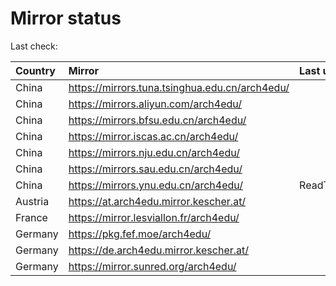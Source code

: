 <script src="./time.js"></script>
# Mirror status
Last check: <script type="text/javascript">localize(1683659640.0819385);</script>

|Country|Mirror|Last update|
|:------|:-----|:----------|
|China|https://mirrors.tuna.tsinghua.edu.cn/arch4edu/|<script type="text/javascript">localize(1683613902);</script>|
|China|https://mirrors.aliyun.com/arch4edu/|<script type="text/javascript">localize(1683570815);</script>|
|China|https://mirrors.bfsu.edu.cn/arch4edu/|<script type="text/javascript">localize(1683613902);</script>|
|China|https://mirror.iscas.ac.cn/arch4edu/|<script type="text/javascript">localize(1683613902);</script>|
|China|https://mirrors.nju.edu.cn/arch4edu/|<script type="text/javascript">localize(1683613902);</script>|
|China|https://mirrors.sau.edu.cn/arch4edu/|<script type="text/javascript">localize(1673850842);</script>|
|China|https://mirrors.ynu.edu.cn/arch4edu/|ReadTimeout|
|Austria|https://at.arch4edu.mirror.kescher.at/|<script type="text/javascript">localize(1683613902);</script>|
|France|https://mirror.lesviallon.fr/arch4edu/|<script type="text/javascript">localize(1683613902);</script>|
|Germany|https://pkg.fef.moe/arch4edu/|<script type="text/javascript">localize(1683613902);</script>|
|Germany|https://de.arch4edu.mirror.kescher.at/|<script type="text/javascript">localize(1683613902);</script>|
|Germany|https://mirror.sunred.org/arch4edu/|<script type="text/javascript">localize(1683613902);</script>|

<script src="./tablefilter/tablefilter.js"></script>
<script src="./table.js"></script>